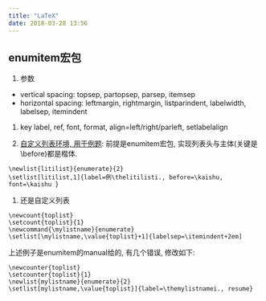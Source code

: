 ```yaml
---
title: "LaTeX"
date: 2018-03-28 13:56
---
```


## enumitem宏包

1. 参数
* vertical spacing: topsep, partopsep, parsep, itemsep
* horizontal spacing: leftmargin, rightmargin, listparindent, labelwidth, labelsep, itemindent

1. key
label, ref, font, format, align=left/right/parleft, setlabelalign

1. [自定义列表环境, 用于例题](https://tex.stackexchange.com/questions/64413/formatting-for-body-of-item-in-itemize-enumerate-description-environment): 
前提是enumitem宏包, 实现列表头与主体(关键是\before)都是楷体. 
```
\newlist{litilist}{enumerate}{2}
\setlist[litilist,1]{label=例\thelitilisti., before=\kaishu, font=\kaishu }
```
1. 还是自定义列表
```
\newcount{toplist}
\setcount{toplist}{1}
\newcommand{\mylistname}{enumerate}
\setlist[\mylistname,\value{toplist}+1]{labelsep=\itemindent+2em]
```
上述例子是enumitem的manual给的, 有几个错误, 修改如下:
```
\newcounter{toplist}
\setcounter{toplist}{1}
\newlist{mylistname}{enumerate}{2}
\setlist[mylistname,\value{toplist}]{label=\themylistnamei., resume}
```

